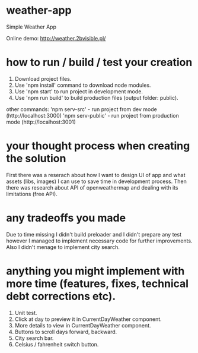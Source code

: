 # weather-app
Simple Weather App 

Online demo:
http://weather.2bvisible.pl/

# how to run / build / test your creation

1. Download project files.
2. Use 'npm install' command to download node modules.
3. Use 'npm start' to run project in development mode.
4. Use 'npm run build' to build production files (output folder: public).

other commands:
'npm serv-src' - run project from dev mode (http://localhost:3000)
'npm serv-public' - run project from production mode (http://localhost:3001)

# your thought process when creating the solution

First there was a reserach about how I want to design UI of app and what assets (libs, images) I can use to save time in development process.
Then there was research about API of openweathermap and dealing with its limitations (free API).

# any tradeoffs you made

Due to time missing I didn't build preloader and I didn't prepare any test however I managed to implement necessary code for further improvements.
Also I didn't menage to implement city search.

# anything you might implement with more time (features, fixes, technical debt corrections etc).

1. Unit test.
2. Click at day to preview it in CurrentDayWeather component.
3. More details to view in CurrentDayWeather component.
4. Buttons to scroll days forward, backward.
5. City search bar.
6. Celsius / fahrenheit switch button.